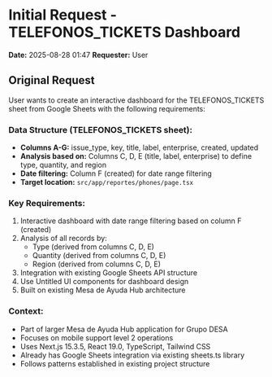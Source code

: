 # Initial Request - TELEFONOS_TICKETS Dashboard

**Date:** 2025-08-28 01:47
**Requester:** User

## Original Request

User wants to create an interactive dashboard for the TELEFONOS_TICKETS sheet from Google Sheets with the following requirements:

### Data Structure (TELEFONOS_TICKETS sheet):
- **Columns A-G:** issue_type, key, title, label, enterprise, created, updated
- **Analysis based on:** Columns C, D, E (title, label, enterprise) to define type, quantity, and region
- **Date filtering:** Column F (created) for date range filtering
- **Target location:** `src/app/reportes/phones/page.tsx`

### Key Requirements:
1. Interactive dashboard with date range filtering based on column F (created)
2. Analysis of all records by:
   - Type (derived from columns C, D, E)  
   - Quantity (derived from columns C, D, E)
   - Region (derived from columns C, D, E)
3. Integration with existing Google Sheets API structure
4. Use Untitled UI components for dashboard design
5. Built on existing Mesa de Ayuda Hub architecture

### Context:
- Part of larger Mesa de Ayuda Hub application for Grupo DESA
- Focuses on mobile support level 2 operations  
- Uses Next.js 15.3.5, React 19.0, TypeScript, Tailwind CSS
- Already has Google Sheets integration via existing sheets.ts library
- Follows patterns established in existing project structure